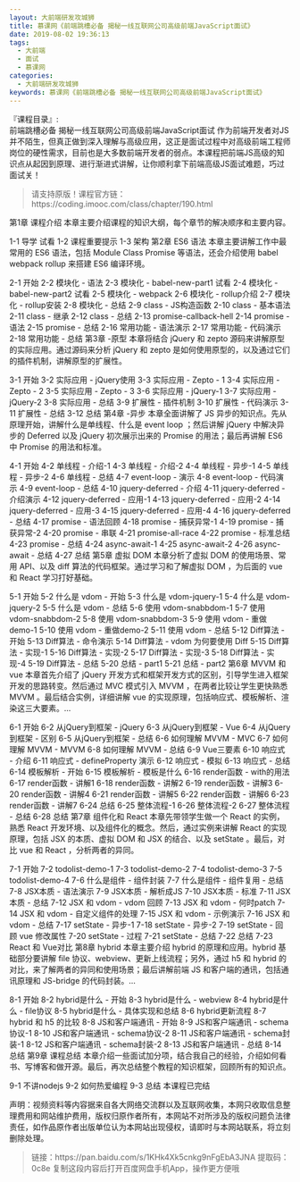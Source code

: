 ```yaml
---
layout: 大前端研发攻城狮
title: 慕课网《前端跳槽必备 揭秘一线互联网公司高级前端JavaScript面试》
date: 2019-08-02 19:36:13
tags:
  - 大前端
  - 面试
  - 慕课网
categories:
  - 大前端研发攻城狮
keywords: 慕课网《前端跳槽必备 揭秘一线互联网公司高级前端JavaScript面试》
---
```

『课程目录』:  
前端跳槽必备 揭秘一线互联网公司高级前端JavaScript面试
作为前端开发者对JS并不陌生，但真正做到深入理解与高级应用，这正是面试过程中对高级前端工程师岗位的硬性需求，目前也是大多数前端开发者的弱点。本课程把前端JS高级的知识点从起因到原理、进行渐进式讲解，让你顺利拿下前端高级JS面试难题，巧过面试关！
<!-- more --> 
<blockquote class="blockquote-center">
请支持原版！课程官方链：https://coding.imooc.com/class/chapter/190.html</blockquote>
</blockquote>

第1章 课程介绍
本章主要介绍课程的知识大纲，每个章节的解决顺序和主要内容。

 1-1 导学 试看
 1-2 课程重要提示
 1-3 架构
第2章 ES6 语法
本章主要讲解工作中最常用的 ES6 语法，包括 Module Class Promise 等语法，还会介绍使用 babel webpack rollup 来搭建 ES6 编译环境。

 2-1 开始
 2-2 模块化 - 语法
 2-3 模块化 - babel-new-part1 试看
 2-4 模块化 - babel-new-part2 试看
 2-5 模块化 - webpack
 2-6 模块化 - rollup介绍
 2-7 模块化 - rollup安装
 2-8 模块化 - 总结
 2-9 class - JS构造函数
 2-10 class - 基本语法
 2-11 class - 继承
 2-12 class - 总结
 2-13 promise-callback-hell
 2-14 promise - 语法
 2-15 promise - 总结
 2-16 常用功能 - 语法演示
 2-17 常用功能 - 代码演示
 2-18 常用功能 - 总结
第3章 -原型
本章将结合 jQuery 和 zepto 源码来讲解原型的实际应用。通过源码来分析 jQuery 和 zepto 是如何使用原型的，以及通过它们的插件机制，讲解原型的扩展性。

 3-1 开始
 3-2 实际应用 - jQuery使用
 3-3 实际应用 - Zepto - 1
 3-4 实际应用 - Zepto - 2
 3-5 实际应用 - Zepto - 3
 3-6 实际应用 - jQuery-1
 3-7 实际应用 - jQuery-2
 3-8 实际应用 - 总结
 3-9 扩展性 - 插件机制
 3-10 扩展性 - 代码演示
 3-11 扩展性 - 总结
 3-12 总结
第4章 -异步
本章全面讲解了 JS 异步的知识点。先从原理开始，讲解什么是单线程、什么是 event loop ；然后讲解 jQuery 中解决异步的 Deferred 以及 jQuery 初次展示出来的 Promise 的用法；最后再讲解 ES6 中 Promise 的用法和标准。

 4-1 开始
 4-2 单线程 - 介绍-1
 4-3 单线程 - 介绍-2
 4-4 单线程 - 异步-1
 4-5 单线程 - 异步-2
 4-6 单线程 - 总结
 4-7 event-loop - 演示
 4-8 event-loop - 代码演示
 4-9 event-loop - 总结
 4-10 jquery-deferred - 介绍
 4-11 jquery-deferred - 介绍演示
 4-12 jquery-deferred - 应用-1
 4-13 jquery-deferred - 应用-2
 4-14 jquery-deferred - 应用-3
 4-15 jquery-deferred - 应用-4
 4-16 jquery-deferred - 总结
 4-17 promise - 语法回顾
 4-18 promise - 捕获异常-1
 4-19 promise - 捕获异常-2
 4-20 promise - 串联
 4-21 promise-all-race
 4-22 promise - 标准总结
 4-23 promise - 总结
 4-24 async-await-1
 4-25 async-await-2
 4-26 async-await - 总结
 4-27 总结
第5章 虚拟 DOM
本章分析了虚拟 DOM 的使用场景、常用 API、以及 diff 算法的代码框架。通过学习和了解虚拟 DOM ，为后面的 vue 和 React 学习打好基础。

 5-1 开始
 5-2 什么是 vdom - 开始
 5-3 什么是 vdom-jquery-1
 5-4 什么是 vdom-jquery-2
 5-5 什么是 vdom - 总结
 5-6 使用 vdom-snabbdom-1
 5-7 使用 vdom-snabbdom-2
 5-8 使用 vdom-snabbdom-3
 5-9 使用 vdom - 重做demo-1
 5-10 使用 vdom - 重做demo-2
 5-11 使用 vdom - 总结
 5-12 Diff算法 - 开始
 5-13 Diff算法 - 命令演示
 5-14 Diff算法 - vdom 为何要使用 Diff
 5-15 Diff算法 - 实现-1
 5-16 Diff算法 - 实现-2
 5-17 Diff算法 - 实现-3
 5-18 Diff算法 - 实现-4
 5-19 Diff算法 - 总结
 5-20 总结 - part1
 5-21 总结 - part2
第6章 MVVM 和 vue
本章首先介绍了 jQuery 开发方式和框架开发方式的区别，引导学生进入框架开发的思路转变。然后通过 MVC 模式引入 MVVM ，在两者比较让学生更快熟悉 MVVM 。最后结合实例，详细讲解 vue 的实现原理，包括响应式、模板解析、渲染这三大要素。...

 6-1 开始
 6-2 从jQuery到框架 - jQuery
 6-3 从jQuery到框架 - Vue
 6-4 从jQuery到框架 - 区别
 6-5 从jQuery到框架 - 总结
 6-6 如何理解 MVVM - MVC
 6-7 如何理解 MVVM - MVVM
 6-8 如何理解 MVVM - 总结
 6-9 Vue三要素
 6-10 响应式 - 介绍
 6-11 响应式 - defineProperty 演示
 6-12 响应式 - 模拟
 6-13 响应式 - 总结
 6-14 模板解析 - 开始
 6-15 模板解析 - 模板是什么
 6-16 render函数 - with的用法
 6-17 render函数 - 讲解1
 6-18 render函数 - 讲解2
 6-19 render函数 - 讲解3
 6-20 render函数 - 讲解4
 6-21 render函数 - 讲解5
 6-22 render函数 - 讲解6
 6-23 render函数 - 讲解7
 6-24 总结
 6-25 整体流程-1
 6-26 整体流程-2
 6-27 整体流程 - 总结
 6-28 总结
第7章 组件化和 React
本章先带领学生做一个 React 的实例，熟悉 React 开发环境、以及组件化的概念。然后，通过实例来讲解 React 的实现原理，包括 JSX 的本质、虚拟 DOM 和 JSX 的结合、以及 setState 。最后，对比 vue 和 React ，分析两者的异同。

 7-1 开始
 7-2 todolist-demo-1
 7-3 todolist-demo-2
 7-4 todolist-demo-3
 7-5 todolist-demo-4
 7-6 什么是组件 - 组件封装
 7-7 什么是组件 - 组件复用 - 总结
 7-8 JSX本质 - 语法演示
 7-9 JSX本质 - 解析成JS
 7-10 JSX本质 - 标准
 7-11 JSX本质 - 总结
 7-12 JSX 和 vdom - vdom 回顾
 7-13 JSX 和 vdom - 何时patch
 7-14 JSX 和 vdom - 自定义组件的处理
 7-15 JSX 和 vdom - 示例演示
 7-16 JSX 和 vdom - 总结
 7-17 setState - 异步-1
 7-18 setState - 异步-2
 7-19 setState - 回顾 vue 修改属性
 7-20 setState - 过程
 7-21 setState - 总结
 7-22 总结
 7-23 React 和 Vue对比
第8章 hybrid
本章主要介绍 hybrid 的原理和应用。hybrid 基础部分要讲解 file 协议、webview、更新上线流程；另外，通过 h5 和 hybrid 的对比，来了解两者的异同和使用场景；最后讲解前端 JS 和客户端的通讯，包括通讯原理和 JS-bridge 的代码封装。...

 8-1 开始
 8-2 hybrid是什么 - 开始
 8-3 hybrid是什么 - webview
 8-4 hybrid是什么 - file协议
 8-5 hybrid是什么 - 具体实现和总结
 8-6 hybrid更新流程
 8-7 hybrid 和 h5 的比较
 8-8 JS和客户端通讯 - 开始
 8-9 JS和客户端通讯 - schema协议-1
 8-10 JS和客户端通讯 - schema协议-2
 8-11 JS和客户端通讯 - schema封装-1
 8-12 JS和客户端通讯 - schema封装-2
 8-13 JS和客户端通讯 - 总结
 8-14 总结
第9章 课程总结
本章介绍一些面试加分项，结合我自己的经验，介绍如何看书、写博客和做开源。最后，再次总结整个教程的知识框架，回顾所有的知识点。

 9-1 不讲nodejs
 9-2 如何热爱编程
 9-3 总结
本课程已完结
<div class="post-copyright">
    <div class="post-copyright__author">
      <span class="post-copyright-meta">声明：视频资料等内容据来自各大网络交流群以及互联网收集，本网只收取信息整理费用和网站维护费用，版权归原作者所有，本网站不对所涉及的版权问题负法律责任，如作品原作者出版单位认为本网站出现侵权，请即时与本网站联系，将立刻删除处理。 </span>
    </div>
</div>

<blockquote class="blockquote-center">
链接：https://pan.baidu.com/s/1KHk4Xk5cnkg9nFgEbA3JNA 
提取码：0c8e 
复制这段内容后打开百度网盘手机App，操作更方便哦
</blockquote>

